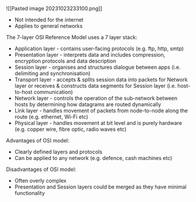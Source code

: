 
![[Pasted image 20231023233100.png]]

- Not intended for the internet
- Applies to general networks

The 7-layer OSI Reference Model uses a 7 layer stack:

- Application layer - contains user-facing protocols (e.g. ftp, http, smtp)
- Presentation layer - interprets data and includes compression, encryption protocols and data description
- Session layer - organises and structures dialogue between apps (i.e. delimiting and synchronisation)
- Transport layer - accepts & splits session data into packets for Network layer or receives & constructs data segments for Session layer (i.e. host-to-host communication)
- Network layer - controls the operation of the sub-network between hosts by determining how datagrams are routed dynamically
- Link layer - handles movement of packets from node-to-node along the route (e.g. ethernet, Wi-Fi etc)
- Physical layer - handles movement at bit level and is purely hardware (e.g. copper wire, fibre optic, radio waves etc)

Advantages of OSI model:

- Clearly defined layers and protocols
- Can be applied to any network (e.g. defence, cash machines etc)

Disadvantages of OSI model:

- Often overly complex
- Presentation and Session layers could be merged as they have minimal functionality